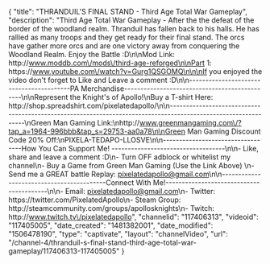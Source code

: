 {
    "title": "THRANDUIL'S FINAL STAND - Third Age Total War Gameplay",
    "description": "Third Age Total War Gameplay - After the the defeat of the border of the woodland realm.  Thranduil has fallen back to his halls.  He has rallied as many troops and they get ready for their final stand.  The orcs have gather more orcs and are one victory away from conquering the Woodland Realm.  Enjoy the Battle :D\n\nMod Link: http:\/\/www.moddb.com\/mods\/third-age-reforged\n\nPart 1: https:\/\/www.youtube.com\/watch?v=Gurg1QSGOMQ\n\n\nIf you enjoyed the video don't forget to Like and Leave a comment :D\n\n-----------------------------------------PA Merchandise----------------------------------------------\n\nRepresent the Knight's of Apollo!\nBuy a T-shirt Here: http:\/\/shop.spreadshirt.com\/pixelatedapollo\/\n\n---------------------------------------------------------------------------------------------------------------\nGreen Man Gaming Link:\nhttp:\/\/www.greenmangaming.com\/?tap_a=1964-996bbb&tap_s=29753-aa0a78\n\nGreen Man Gaming Discount Code 20% Off:\nPIXELA-TEDAPO-LLOSVE\n\n----------------------------------How You Can Support Me! -----------------------------------\n\n- Like, share and leave a comment :D\n- Turn OFF adblock or whitelist my channel\n- Buy a Game from Green Man Gaming (Use the Link Above) \n- Send me a GREAT battle Replay: pixelatedapollo@gmail.com\n\n------------------------------------------Connect With Me!-----------------------------------------\n\n- Email: pixelatedapollo@gmail.com\n- Twitter: https:\/\/twitter.com\/PixelatedApollo\n- Steam Group:  http:\/\/steamcommunity.com\/groups\/apollosknights\n- Twitch: http:\/\/www.twitch.tv\/pixelatedapollo",
    "channelid": "117406313",
    "videoid": "117405005",
    "date_created": "1481382001",
    "date_modified": "1506478190",
    "type": "captivate",
    "layout": "channelVideo",
    "url": "\/channel-4\/thranduil-s-final-stand-third-age-total-war-gameplay\/117406313-117405005"
}